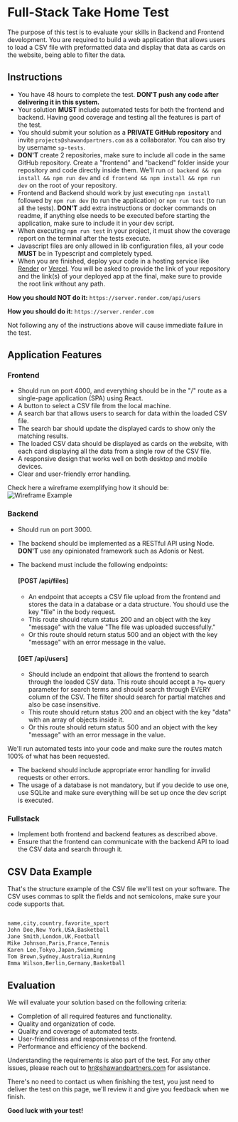 # Full-Stack Take Home Test

The purpose of this test is to evaluate your skills in Backend and Frontend development. You are required to build a web application that allows users to load a CSV file with preformatted data and display that data as cards on the website, being able to filter the data.

## Instructions

- You have 48 hours to complete the test. **DON'T push any code after delivering it in this system.**
- Your solution **MUST** include automated tests for both the frontend and backend. Having good coverage and testing all the features is part of the test.
- You should submit your solution as a **PRIVATE GitHub repository** and invite `projects@shawandpartners.com` as a collaborator. You can also try by username `sp-tests`.
- **DON'T** create 2 repositories, make sure to include all code in the same GitHub repository. Create a "frontend" and "backend" folder inside your repository and code directly inside them. We'll run `cd backend && npm install && npm run dev` and `cd frontend && npm install && npm run dev` on the root of your repository.
- Frontend and Backend should work by just executing `npm install` followed by `npm run dev` (to run the application) or `npm run test` (to run all the tests). **DON'T** add extra instructions or docker commands on readme, if anything else needs to be executed before starting the application, make sure to include it in your dev script.
- When executing `npm run test` in your project, it must show the coverage report on the terminal after the tests execute.
- Javascript files are only allowed in lib configuration files, all your code **MUST** be in Typescript and completely typed.
- When you are finished, deploy your code in a hosting service like [Render](https://render.com) or [Vercel](https://vercel.com). You will be asked to provide the link of your repository and the link(s) of your deployed app at the final, make sure to provide the root link without any path.

**How you should NOT do it:** `https://server.render.com/api/users`

**How you should do it:** `https://server.render.com`

Not following any of the instructions above will cause immediate failure in the test.

## Application Features

### Frontend

- Should run on port 4000, and everything should be in the "/" route as a single-page application (SPA) using React.
- A button to select a CSV file from the local machine.
- A search bar that allows users to search for data within the loaded CSV file.
- The search bar should update the displayed cards to show only the matching results.
- The loaded CSV data should be displayed as cards on the website, with each card displaying all the data from a single row of the CSV file.
- A responsive design that works well on both desktop and mobile devices.
- Clear and user-friendly error handling.

Check here a wireframe exemplifying how it should be: ![Wireframe Example](https://timofi-assets.s3.amazonaws.com/test.png)

### Backend

- Should run on port 3000.
- The backend should be implemented as a RESTful API using Node. **DON'T** use any opinionated framework such as Adonis or Nest.
- The backend must include the following endpoints:
  
  #### [POST /api/files]
  - An endpoint that accepts a CSV file upload from the frontend and stores the data in a database or a data structure. You should use the key "file" in the body request.
  - This route should return status 200 and an object with the key "message" with the value "The file was uploaded successfully."
  - Or this route should return status 500 and an object with the key "message" with an error message in the value.

  #### [GET /api/users]
  - Should include an endpoint that allows the frontend to search through the loaded CSV data. This route should accept a `?q=` query parameter for search terms and should search through EVERY column of the CSV. The filter should search for partial matches and also be case insensitive.
  - This route should return status 200 and an object with the key "data" with an array of objects inside it.
  - Or this route should return status 500 and an object with the key "message" with an error message in the value.
  
We'll run automated tests into your code and make sure the routes match 100% of what has been requested.

- The backend should include appropriate error handling for invalid requests or other errors.
- The usage of a database is not mandatory, but if you decide to use one, use SQLite and make sure everything will be set up once the dev script is executed.

### Fullstack

- Implement both frontend and backend features as described above.
- Ensure that the frontend can communicate with the backend API to load the CSV data and search through it.

## CSV Data Example

That's the structure example of the CSV file we'll test on your software. The CSV uses commas to split the fields and not semicolons, make sure your code supports that.

~~~javascript

name,city,country,favorite_sport
John Doe,New York,USA,Basketball
Jane Smith,London,UK,Football
Mike Johnson,Paris,France,Tennis
Karen Lee,Tokyo,Japan,Swimming
Tom Brown,Sydney,Australia,Running
Emma Wilson,Berlin,Germany,Basketball

~~~

## Evaluation

We will evaluate your solution based on the following criteria:

- Completion of all required features and functionality.
- Quality and organization of code.
- Quality and coverage of automated tests.
- User-friendliness and responsiveness of the frontend.
- Performance and efficiency of the backend.

Understanding the requirements is also part of the test. For any other issues, please reach out to [hr@shawandpartners.com](mailto:hr@shawandpartners.com) for assistance.

There's no need to contact us when finishing the test, you just need to deliver the test on this page, we'll review it and give you feedback when we finish.

**Good luck with your test!**